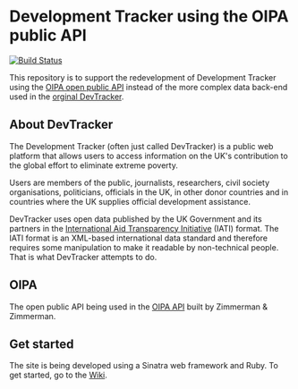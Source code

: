 # Development Tracker using the OIPA public API

[![Build Status](https://travis-ci.org/DFID/devtracker-from-api.svg)](https://travis-ci.org/DFID/devtracker-from-api)

This repository is to support the redevelopment of Development Tracker using the [OIPA open public API](http://www.oipa.nl) instead of the more complex data back-end used in the [orginal DevTracker](https://github.com/dfid/aid-platform-beta). 

## About DevTracker
The Development Tracker (often just called DevTracker) is a public web platform that allows users to access information on the UK's contribution to the global effort to eliminate extreme poverty. 

Users are members of the public, journalists, researchers, civil society organisations, politicians, officials in the UK, in other donor countries and in countries where the UK supplies official development assistance.

DevTracker uses open data published by the UK Government and its partners in the [International Aid Transparency Initiative](http://iatistandard.org) (IATI) format. The IATI format is an XML-based international data standard and therefore requires some manipulation to make it readable by non-technical people. That is what DevTracker attempts to do.

## OIPA
The open public API being used in the [OIPA API](http://www.oipa.nl) built by Zimmerman & Zimmerman.

## Get started
The site is being developed using a Sinatra web framework and Ruby. To get started, go to the [Wiki](https://github.com/DFID/devtracker-from-api/wiki).
